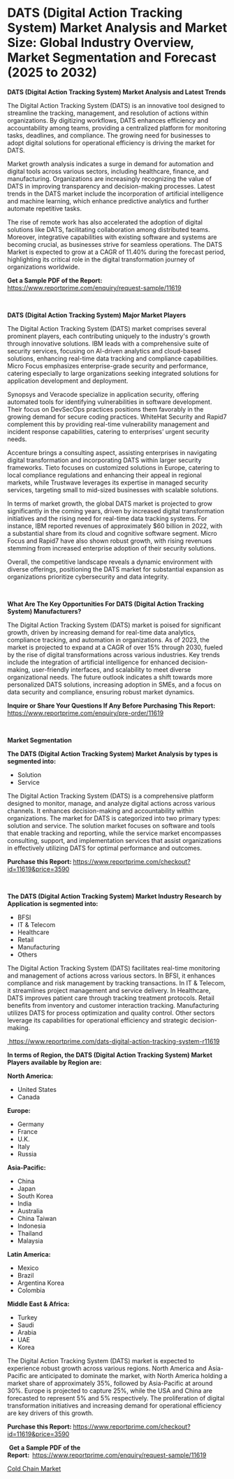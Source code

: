 <p><h1>DATS (Digital Action Tracking System) Market Analysis and Market Size: Global Industry Overview, Market Segmentation and Forecast (2025 to 2032)</h1></p><p><strong>DATS (Digital Action Tracking System) Market Analysis and Latest Trends</strong></p>
<p><p>The Digital Action Tracking System (DATS) is an innovative tool designed to streamline the tracking, management, and resolution of actions within organizations. By digitizing workflows, DATS enhances efficiency and accountability among teams, providing a centralized platform for monitoring tasks, deadlines, and compliance. The growing need for businesses to adopt digital solutions for operational efficiency is driving the market for DATS.</p><p>Market growth analysis indicates a surge in demand for automation and digital tools across various sectors, including healthcare, finance, and manufacturing. Organizations are increasingly recognizing the value of DATS in improving transparency and decision-making processes. Latest trends in the DATS market include the incorporation of artificial intelligence and machine learning, which enhance predictive analytics and further automate repetitive tasks.</p><p>The rise of remote work has also accelerated the adoption of digital solutions like DATS, facilitating collaboration among distributed teams. Moreover, integrative capabilities with existing software and systems are becoming crucial, as businesses strive for seamless operations. The DATS Market is expected to grow at a CAGR of 11.40% during the forecast period, highlighting its critical role in the digital transformation journey of organizations worldwide.</p></p>
<p><strong>Get a Sample PDF of the Report:&nbsp;</strong> <a href="https://www.reportprime.com/enquiry/request-sample/11619?utm_campaign=2299&utm_medium=2&utm_source=Github&utm_content=ia&utm_term=21032025&utm_id=dats-digital-action-tracking-system">https://www.reportprime.com/enquiry/request-sample/11619</a></p>
<p>&nbsp;</p>
<p><strong>DATS (Digital Action Tracking System) Major Market Players</strong></p>
<p><p>The Digital Action Tracking System (DATS) market comprises several prominent players, each contributing uniquely to the industry's growth through innovative solutions. IBM leads with a comprehensive suite of security services, focusing on AI-driven analytics and cloud-based solutions, enhancing real-time data tracking and compliance capabilities. Micro Focus emphasizes enterprise-grade security and performance, catering especially to large organizations seeking integrated solutions for application development and deployment.</p><p>Synopsys and Veracode specialize in application security, offering automated tools for identifying vulnerabilities in software development. Their focus on DevSecOps practices positions them favorably in the growing demand for secure coding practices. WhiteHat Security and Rapid7 complement this by providing real-time vulnerability management and incident response capabilities, catering to enterprises’ urgent security needs.</p><p>Accenture brings a consulting aspect, assisting enterprises in navigating digital transformation and incorporating DATS within larger security frameworks. Tieto focuses on customized solutions in Europe, catering to local compliance regulations and enhancing their appeal in regional markets, while Trustwave leverages its expertise in managed security services, targeting small to mid-sized businesses with scalable solutions.</p><p>In terms of market growth, the global DATS market is projected to grow significantly in the coming years, driven by increased digital transformation initiatives and the rising need for real-time data tracking systems. For instance, IBM reported revenues of approximately $60 billion in 2022, with a substantial share from its cloud and cognitive software segment. Micro Focus and Rapid7 have also shown robust growth, with rising revenues stemming from increased enterprise adoption of their security solutions.</p><p>Overall, the competitive landscape reveals a dynamic environment with diverse offerings, positioning the DATS market for substantial expansion as organizations prioritize cybersecurity and data integrity.</p></p>
<p>&nbsp;</p>
<p><strong>What Are The Key Opportunities For DATS (Digital Action Tracking System) Manufacturers?</strong></p>
<p><p>The Digital Action Tracking System (DATS) market is poised for significant growth, driven by increasing demand for real-time data analytics, compliance tracking, and automation in organizations. As of 2023, the market is projected to expand at a CAGR of over 15% through 2030, fueled by the rise of digital transformations across various industries. Key trends include the integration of artificial intelligence for enhanced decision-making, user-friendly interfaces, and scalability to meet diverse organizational needs. The future outlook indicates a shift towards more personalized DATS solutions, increasing adoption in SMEs, and a focus on data security and compliance, ensuring robust market dynamics.</p></p>
<p><strong>Inquire or Share Your Questions If Any Before Purchasing This Report:</strong> <a href="https://www.reportprime.com/enquiry/pre-order/11619?utm_campaign=2299&utm_medium=2&utm_source=Github&utm_content=ia&utm_term=21032025&utm_id=dats-digital-action-tracking-system">https://www.reportprime.com/enquiry/pre-order/11619</a></p>
<p>&nbsp;</p>
<p><strong>Market Segmentation</strong></p>
<p><strong>The DATS (Digital Action Tracking System) Market Analysis by types is segmented into:</strong></p>
<p><ul><li>Solution</li><li>Service</li></ul></p>
<p><p>The Digital Action Tracking System (DATS) is a comprehensive platform designed to monitor, manage, and analyze digital actions across various channels. It enhances decision-making and accountability within organizations. The market for DATS is categorized into two primary types: solution and service. The solution market focuses on software and tools that enable tracking and reporting, while the service market encompasses consulting, support, and implementation services that assist organizations in effectively utilizing DATS for optimal performance and outcomes.</p></p>
<p><strong>Purchase this Report:&nbsp;</strong><a href="https://www.reportprime.com/checkout?id=11619&price=3590&utm_campaign=2299&utm_medium=2&utm_source=Github&utm_content=ia&utm_term=21032025&utm_id=dats-digital-action-tracking-system">https://www.reportprime.com/checkout?id=11619&price=3590</a></p>
<p>&nbsp;</p>
<p><strong>The DATS (Digital Action Tracking System) Market Industry Research by Application is segmented into:</strong></p>
<p><ul><li>BFSI</li><li>IT & Telecom</li><li>Healthcare</li><li>Retail</li><li>Manufacturing</li><li>Others</li></ul></p>
<p><p>The Digital Action Tracking System (DATS) facilitates real-time monitoring and management of actions across various sectors. In BFSI, it enhances compliance and risk management by tracking transactions. In IT & Telecom, it streamlines project management and service delivery. In Healthcare, DATS improves patient care through tracking treatment protocols. Retail benefits from inventory and customer interaction tracking. Manufacturing utilizes DATS for process optimization and quality control. Other sectors leverage its capabilities for operational efficiency and strategic decision-making.</p></p>
<p><a href="https://www.reportprime.com/dats-digital-action-tracking-system-r11619?utm_campaign=2299&utm_medium=2&utm_source=Github&utm_content=ia&utm_term=21032025&utm_id=dats-digital-action-tracking-system">&nbsp;https://www.reportprime.com/dats-digital-action-tracking-system-r11619</a></p>
<p><strong>In terms of Region, the DATS (Digital Action Tracking System) Market Players available by Region are:</strong></p>
<p>
    <p> <strong> North America: </strong>
        <ul>
            <li>United States</li>
            <li>Canada</li>
        </ul>
        </p> 
    <p> <strong> Europe: </strong>
        <ul>
            <li>Germany</li>
            <li>France</li>
            <li>U.K.</li>
            <li>Italy</li>
            <li>Russia</li>
        </ul>
        </p> 
    <p> <strong> Asia-Pacific: </strong>
        <ul>
            <li>China</li>
            <li>Japan</li>
            <li>South Korea</li>
            <li>India</li>
            <li>Australia</li>
            <li>China Taiwan</li>
            <li>Indonesia</li>
            <li>Thailand</li>
            <li>Malaysia</li>
        </ul>
        </p> 
    <p> <strong> Latin America: </strong>
        <ul>
            <li>Mexico</li>
            <li>Brazil</li>
            <li>Argentina Korea</li>
            <li>Colombia</li>
        </ul>
        </p> 
    <p> <strong> Middle East & Africa: </strong>
        <ul>
            <li>Turkey</li>
            <li>Saudi</li>
            <li>Arabia</li>
            <li>UAE</li>
            <li>Korea</li>
        </ul>
    </p>
    </p>
<p><p>The Digital Action Tracking System (DATS) market is expected to experience robust growth across various regions. North America and Asia-Pacific are anticipated to dominate the market, with North America holding a market share of approximately 35%, followed by Asia-Pacific at around 30%. Europe is projected to capture 25%, while the USA and China are forecasted to represent 5% and 5% respectively. The proliferation of digital transformation initiatives and increasing demand for operational efficiency are key drivers of this growth.</p></p>
<p><strong>Purchase this Report: </strong><a href="https://www.reportprime.com/checkout?id=11619&price=3590&utm_campaign=2299&utm_medium=2&utm_source=Github&utm_content=ia&utm_term=21032025&utm_id=dats-digital-action-tracking-system">https://www.reportprime.com/checkout?id=11619&price=3590</a></p>
<p>&nbsp;<strong>Get a Sample PDF of the Report:&nbsp;&nbsp;</strong><a href="https://www.reportprime.com/enquiry/request-sample/11619?utm_campaign=2299&utm_medium=2&utm_source=Github&utm_content=ia&utm_term=21032025&utm_id=dats-digital-action-tracking-system">https://www.reportprime.com/enquiry/request-sample/11619</a></p>
<p><strong></strong></p>
<p><p><a href="https://github.com/dmitriyvo6rog/Market-Research-Report-List-1/blob/main/cold-chain-market.md?utm_campaign=2299&utm_medium=2&utm_source=Github&utm_content=ia&utm_term=21032025&utm_id=dats-digital-action-tracking-system">Cold Chain Market</a></p></p>